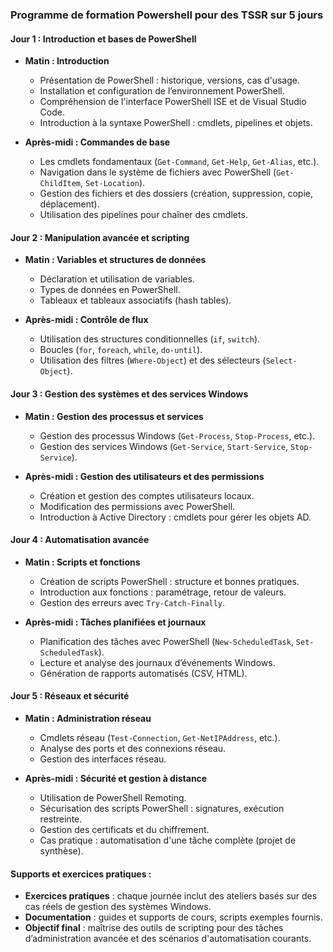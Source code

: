 ### **Programme de formation Powershell pour des TSSR sur 5 jours**

#### **Jour 1 : Introduction et bases de PowerShell**
- **Matin : Introduction**
  - Présentation de PowerShell : historique, versions, cas d'usage.
  - Installation et configuration de l’environnement PowerShell.
  - Compréhension de l'interface PowerShell ISE et de Visual Studio Code.
  - Introduction à la syntaxe PowerShell : cmdlets, pipelines et objets.

- **Après-midi : Commandes de base**
  - Les cmdlets fondamentaux (`Get-Command`, `Get-Help`, `Get-Alias`, etc.).
  - Navigation dans le système de fichiers avec PowerShell (`Get-ChildItem`, `Set-Location`).
  - Gestion des fichiers et des dossiers (création, suppression, copie, déplacement).
  - Utilisation des pipelines pour chaîner des cmdlets.

#### **Jour 2 : Manipulation avancée et scripting**
- **Matin : Variables et structures de données**
  - Déclaration et utilisation de variables.
  - Types de données en PowerShell.
  - Tableaux et tableaux associatifs (hash tables).

- **Après-midi : Contrôle de flux**
  - Utilisation des structures conditionnelles (`if`, `switch`).
  - Boucles (`for`, `foreach`, `while`, `do-until`).
  - Utilisation des filtres (`Where-Object`) et des sélecteurs (`Select-Object`).

#### **Jour 3 : Gestion des systèmes et des services Windows**
- **Matin : Gestion des processus et services**
  - Gestion des processus Windows (`Get-Process`, `Stop-Process`, etc.).
  - Gestion des services Windows (`Get-Service`, `Start-Service`, `Stop-Service`).

- **Après-midi : Gestion des utilisateurs et des permissions**
  - Création et gestion des comptes utilisateurs locaux.
  - Modification des permissions avec PowerShell.
  - Introduction à Active Directory : cmdlets pour gérer les objets AD.

#### **Jour 4 : Automatisation avancée**
- **Matin : Scripts et fonctions**
  - Création de scripts PowerShell : structure et bonnes pratiques.
  - Introduction aux fonctions : paramétrage, retour de valeurs.
  - Gestion des erreurs avec `Try-Catch-Finally`.

- **Après-midi : Tâches planifiées et journaux**
  - Planification des tâches avec PowerShell (`New-ScheduledTask`, `Set-ScheduledTask`).
  - Lecture et analyse des journaux d’événements Windows.
  - Génération de rapports automatisés (CSV, HTML).

#### **Jour 5 : Réseaux et sécurité**
- **Matin : Administration réseau**
  - Cmdlets réseau (`Test-Connection`, `Get-NetIPAddress`, etc.).
  - Analyse des ports et des connexions réseau.
  - Gestion des interfaces réseau.

- **Après-midi : Sécurité et gestion à distance**
  - Utilisation de PowerShell Remoting.
  - Sécurisation des scripts PowerShell : signatures, exécution restreinte.
  - Gestion des certificats et du chiffrement.
  - Cas pratique : automatisation d'une tâche complète (projet de synthèse).

#### **Supports et exercices pratiques :**
- **Exercices pratiques** : chaque journée inclut des ateliers basés sur des cas réels de gestion des systèmes Windows.
- **Documentation** : guides et supports de cours, scripts exemples fournis.
- **Objectif final** : maîtrise des outils de scripting pour des tâches d’administration avancée et des scénarios d'automatisation courants.